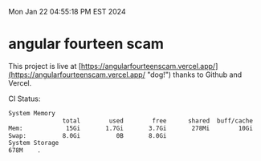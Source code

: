 Mon Jan 22 04:55:18 PM EST 2024

# angular fourteen scam


This project is live at [https://angularfourteenscam.vercel.app/](https://angularfourteenscam.vercel.app/ "dog!") thanks to Github and Vercel.

CI Status: 

```bash
System Memory
               total        used        free      shared  buff/cache   available
Mem:            15Gi       1.7Gi       3.7Gi       278Mi        10Gi        13Gi
Swap:          8.0Gi          0B       8.0Gi
System Storage
678M	.
```
```bash

